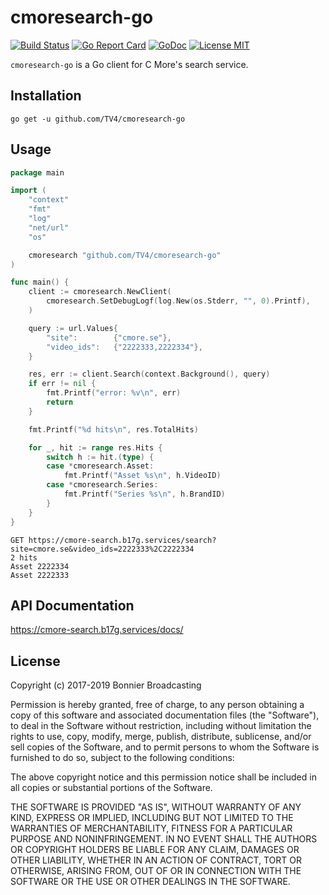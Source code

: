 # cmoresearch-go

[![Build Status](https://travis-ci.org/TV4/cmoresearch-go.svg?branch=master)](https://travis-ci.org/TV4/cmoresearch-go)
[![Go Report Card](https://goreportcard.com/badge/github.com/TV4/cmoresearch-go)](https://goreportcard.com/report/github.com/TV4/cmoresearch-go)
[![GoDoc](https://img.shields.io/badge/godoc-reference-blue.svg?style=flat)](https://godoc.org/github.com/TV4/cmoresearch-go)
[![License MIT](https://img.shields.io/badge/license-MIT-lightgrey.svg?style=flat)](https://github.com/TV4/cmoresearch-go#license)

`cmoresearch-go` is a Go client for C More's search service.

## Installation
```
go get -u github.com/TV4/cmoresearch-go
```

## Usage
```go
package main

import (
	"context"
	"fmt"
	"log"
	"net/url"
	"os"

	cmoresearch "github.com/TV4/cmoresearch-go"
)

func main() {
	client := cmoresearch.NewClient(
		cmoresearch.SetDebugLogf(log.New(os.Stderr, "", 0).Printf),
	)

	query := url.Values{
		"site":        {"cmore.se"},
		"video_ids":   {"2222333,2222334"},
	}

	res, err := client.Search(context.Background(), query)
	if err != nil {
		fmt.Printf("error: %v\n", err)
		return
	}

	fmt.Printf("%d hits\n", res.TotalHits)

	for _, hit := range res.Hits {
		switch h := hit.(type) {
		case *cmoresearch.Asset:
			fmt.Printf("Asset %s\n", h.VideoID)
		case *cmoresearch.Series:
			fmt.Printf("Series %s\n", h.BrandID)
		}
	}
}
```

```
GET https://cmore-search.b17g.services/search?site=cmore.se&video_ids=2222333%2C2222334
2 hits
Asset 2222334
Asset 2222333
```

## API Documentation

https://cmore-search.b17g.services/docs/

## License

Copyright (c) 2017-2019 Bonnier Broadcasting

Permission is hereby granted, free of charge, to any person obtaining a copy of
this software and associated documentation files (the "Software"), to deal in
the Software without restriction, including without limitation the rights to
use, copy, modify, merge, publish, distribute, sublicense, and/or sell copies of
the Software, and to permit persons to whom the Software is furnished to do so,
subject to the following conditions:

The above copyright notice and this permission notice shall be included in all
copies or substantial portions of the Software.

THE SOFTWARE IS PROVIDED "AS IS", WITHOUT WARRANTY OF ANY KIND, EXPRESS OR
IMPLIED, INCLUDING BUT NOT LIMITED TO THE WARRANTIES OF MERCHANTABILITY, FITNESS
FOR A PARTICULAR PURPOSE AND NONINFRINGEMENT. IN NO EVENT SHALL THE AUTHORS OR
COPYRIGHT HOLDERS BE LIABLE FOR ANY CLAIM, DAMAGES OR OTHER LIABILITY, WHETHER
IN AN ACTION OF CONTRACT, TORT OR OTHERWISE, ARISING FROM, OUT OF OR IN
CONNECTION WITH THE SOFTWARE OR THE USE OR OTHER DEALINGS IN THE SOFTWARE.

